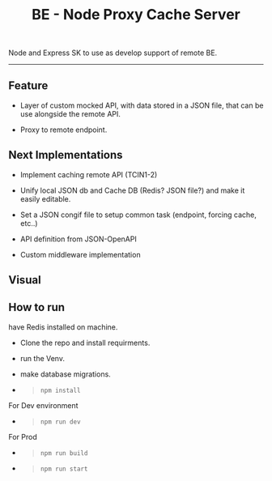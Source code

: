 <br/>
<h1 align="center">
    BE - Node Proxy Cache Server
</h1>

<br/>

Node and Express SK to use as develop support of remote BE. 

<hr/>


## Feature

- Layer of custom mocked API, with data stored in a JSON file, that can be use alongside the remote API.

- Proxy to remote endpoint.

## Next Implementations

- Implement caching remote API  (TCIN1-2)

- Unify local JSON db and Cache DB (Redis? JSON file?) and make it easily editable.

- Set a JSON congif file to setup common task (endpoint, forcing cache, etc..)

- API definition from JSON-OpenAPI

- Custom middleware implementation

## Visual



## How to run

have Redis installed on machine.

- Clone the repo and install requirments.

- run the Venv.

- make database migrations.

- > `npm install`

For Dev environment 

- > `npm run dev` 

For Prod

- > `npm run build`

- > `npm run start` 

